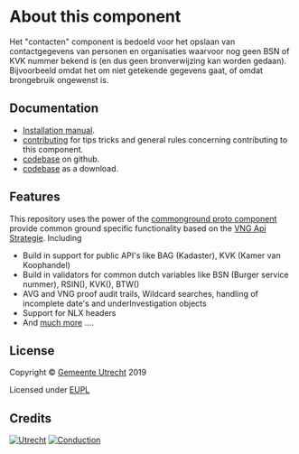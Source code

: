 # About this component

Het "contacten" component is bedoeld voor het opslaan van contactgegevens van personen en organisaties waarvoor nog geen BSN of KVK nummer bekend is (en dus geen bronverwijzing kan worden gedaan). Bijvoorbeeld omdat het om niet getekende gegevens gaat, of omdat brongebruik ongewenst is.

## Documentation

- [Installation manual](https://github.com/ConductionNL/contactencomponent/blob/master/INSTALLATION.md).
- [contributing](https://github.com/ConductionNL/contactencomponent/blob/master/CONTRIBUTING.md) for tips tricks and general rules concerning contributing to this component.
- [codebase](https://github.com/ConductionNL/contactencomponent) on github.
- [codebase](https://github.com/ConductionNL/contactencomponent/archive/master.zip) as a download.

## Features
This repository uses the power of the [commonground proto component](https://github.com/ConductionNL/commonground-component) provide common ground specific functionality based on the [VNG Api Strategie](https://docs.geostandaarden.nl/api/API-Strategie/). Including  

* Build in support for public API's like BAG (Kadaster), KVK (Kamer van Koophandel)
* Build in validators for common dutch variables like BSN (Burger service nummer), RSIN(), KVK(), BTW()
* AVG and VNG proof audit trails, Wildcard searches, handling of incomplete date's and underInvestigation objects
* Support for NLX headers
* And [much more](https://github.com/ConductionNL/commonground-component) .... 

## License

Copyright &copy; [Gemeente Utrecht](https://www.utrecht.nl/)  2019 

Licensed under [EUPL](https://github.com/ConductionNL/contactencomponent/blob/master/LICENSE.md)

## Credits

[![Utrecht](https://raw.githubusercontent.com/ConductionNL/contactencomponent/master/resources/logo-utrecht.svg?sanitize=true "Utrecht")](https://www.utrecht.nl/)
[![Conduction](https://raw.githubusercontent.com/ConductionNL/contactencomponent/master/resources/logo-conduction.svg?sanitize=true "Conduction")](https://www.conduction.nl/)



